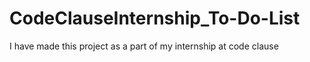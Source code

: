 # CodeClauseInternship_To-Do-List
I have made this project as a part of my internship at code clause
